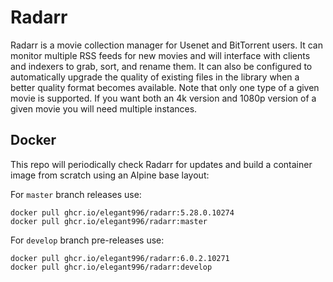 # Radarr
Radarr is a movie collection manager for Usenet and BitTorrent users. It can monitor multiple RSS feeds for new movies and will interface with clients and indexers to grab, sort, and rename them. It can also be configured to automatically upgrade the quality of existing files in the library when a better quality format becomes available. Note that only one type of a given movie is supported. If you want both an 4k version and 1080p version of a given movie you will need multiple instances.

Docker
-----------------------------------------------
This repo will periodically check Radarr for updates and build a container image from scratch using an Alpine base layout:

For `master` branch releases use:
```
docker pull ghcr.io/elegant996/radarr:5.28.0.10274
docker pull ghcr.io/elegant996/radarr:master
```

For `develop` branch pre-releases use:
```
docker pull ghcr.io/elegant996/radarr:6.0.2.10271
docker pull ghcr.io/elegant996/radarr:develop
```